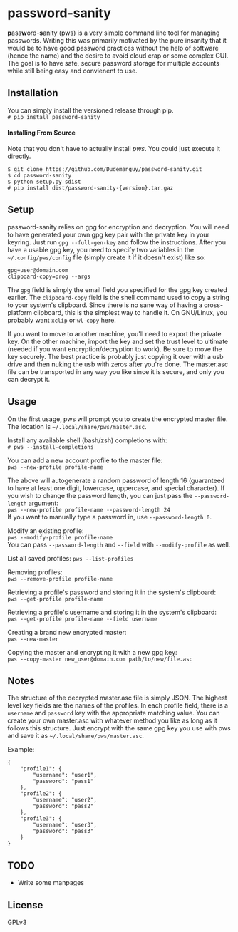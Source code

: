# password-sanity
**p**ass**w**ord-**s**anity (pws) is a very simple command line tool for managing passwords. Writing this was primarily motivated by the pure insanity that it would be to have good password practices without the help of software (hence the name) and the desire to avoid cloud crap or some complex GUI. The goal is to have safe, secure password storage for multiple accounts while still being easy and convienent to use.

## Installation
You can simply install the versioned release through pip.  
`# pip install password-sanity`

#### Installing From Source
Note that you don't have to actually install *pws*. You could just execute it directly.

```
$ git clone https://github.com/Dudemanguy/password-sanity.git
$ cd password-sanity
$ python setup.py sdist
# pip install dist/password-sanity-{version}.tar.gaz
```

## Setup
password-sanity relies on gpg for encryption and decryption. You will need to have generated your own gpg key pair with the private key in your keyring. Just run `gpg --full-gen-key` and follow the instructions. After you have a usable gpg key, you need to specify two variables in the `~/.config/pws/config` file (simply create it if it doesn't exist) like so:
```
gpg=user@domain.com
clipboard-copy=prog --args
```

The `gpg` field is simply the email field you specified for the gpg key created earlier. The `clipboard-copy` field is the shell command used to copy a string to your system's clipboard. Since there is no sane way of having a cross-platform clipboard, this is the simplest way to handle it. On GNU/Linux, you probably want `xclip` or `wl-copy` here.

If you want to move to another machine, you'll need to export the private key. On the other machine, import the key and set the trust level to ultimate (needed if you want encryption/decryption to work). Be sure to move the key securely. The best practice is probably just copying it over with a usb drive and then nuking the usb with zeros after you're done. The master.asc file can be transported in any way you like since it is secure, and only you can decrypt it.

## Usage
On the first usage, pws will prompt you to create the encrypted master file. The location is `~/.local/share/pws/master.asc`.

Install any available shell (bash/zsh) completions with:  
`# pws --install-completions`

You can add a new account profile to the master file:  
`pws --new-profile profile-name`  

The above will autogenerate a random password of length 16 (guaranteed to have at least one digit, lowercase, uppercase, and special character). If you wish to change the password length, you can just pass the `--password-length` argument:  
`pws --new-profile profile-name --password-length 24`  
If you want to manually type a password in, use `--password-length 0`.

Modify an existing profile:  
`pws --modify-profile profile-name`  
You can pass `--password-length` and `--field` with `--modify-profile` as well.

List all saved profiles:
`pws --list-profiles`

Removing profiles:  
`pws --remove-profile profile-name`

Retrieving a profile's password and storing it in the system's clipboard:  
`pws --get-profile profile-name`

Retrieving a profile's username and storing it in the system's clipboard:  
`pws --get-profile profile-name --field username`

Creating a brand new encrypted master:  
`pws --new-master`

Copying the master and encrypting it with a new gpg key:  
`pws --copy-master new_user@domain.com path/to/new/file.asc`


## Notes
The structure of the decrypted master.asc file is simply JSON. The highest level key fields are the names of the profiles. In each profile field, there is a `username` and `password` key with the appropriate matching value. You can create your own master.asc with whatever method you like as long as it follows this structure. Just encrypt with the same gpg key you use with pws and save it as `~/.local/share/pws/master.asc`.

Example:
```
{
	"profile1": {
		"username": "user1",
		"password": "pass1"
	},
	"profile2": {
		"username": "user2",
		"password": "pass2"
	},
	"profile3": {
		"username": "user3",
		"password": "pass3"
	}
}
```

## TODO
* Write some manpages

## License
GPLv3

